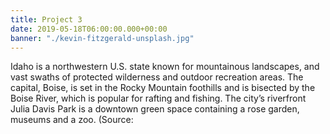 ```yaml
---
title: Project 3
date: 2019-05-18T06:00:00.000+00:00
banner: "./kevin-fitzgerald-unsplash.jpg"
---
```


Idaho is a northwestern U.S. state known for mountainous landscapes, and vast swaths of protected wilderness and outdoor recreation areas. The capital, Boise, is set in the Rocky Mountain foothills and is bisected by the Boise River, which is popular for rafting and fishing. The city’s riverfront Julia Davis Park is a downtown green space containing a rose garden, museums and a zoo. (Source: 